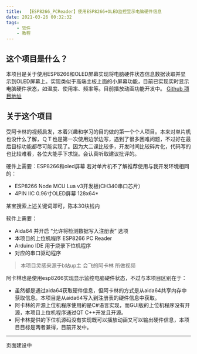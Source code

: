 ```yaml
---
title:  【ESP8266_PCReader】使用ESP8266+OLED监控显示电脑硬件信息
date: 2021-03-26 00:32:32
tags:  
    - 软件
    - 教程
---
```


## 这个项目是什么？
本项目是关于使用ESP8266和OLED屏幕实现将电脑硬件状态信息数据读取并显示到OLED屏幕上。实现类似于高端主板上面的小屏幕功能，目前已实现实时显示电脑硬件状态，如温度、使用率、频率等。目前播放动画功能开发中。
[Github 项目地址](https://github.com/HK560/ESP8266DisplayPCHW "Github 项目地址")

## 关于这个项目
受阿卡林的视频启发，本着兴趣和学习的目的做的第一个个人项目。本来对单片机也没什么了解，ＱＴ也是第一次使用边学边写，遇到了很多困难问题，不过好在最后目标功能都尽可能实现了。因为大二课比较多，开发时间比较碎片化，代码写的也比较难看，各位大能手下求饶。会认真听取建议批评的。

硬件上需要：ESP8266和oled屏幕
若对单片机不了解推荐使用与我开发环境相同的：
- ESP8266 Node MCU Lua v3开发板(CH340串口芯片）
- 4PIN IIC 0.96寸OLED屏幕 128x64*

某宝搜索上述关键词即可，陈本30块钱内

软件上需要：
- Aida64 并开启 “允许将检测数据写入注册表” 选项
- 本项目的上位机程序 ESP8266 PC Reader
- Arduino IDE 用于烧录下位机程序
- 对应的串口驱动程序





> 本项目灵感来源于b站up主 会飞的阿卡林 所做视频

阿卡林也是使用esp8266实现显示监控电脑硬件状态，不过与本项目区别在于：
- 虽然都是通过aida64获取硬件信息，但阿卡林的方式是从aida64共享内存中获取信息。本项目是从aida64写入到注册表的硬件信息中获取。
- 阿卡林的开源上位机程序使用的是C#语言实现，而GUI版的上位机程序没有开源，本项目上位机程序通过QT C++开发且开源。
- 阿卡林提供的下位机源码没有实现既可以播放动画又可以输出硬件信息，本项目目标是两者兼得，目前开发中。


------------

页面建设中
